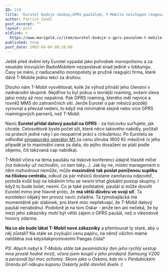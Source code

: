 ```yaml
---
ID: 219
title: 'Eurotel boduje s&nbsp;GPRS paušálem, T-Mobile neschopen reagovat'
author: Patrick Zandl
post_excerpt: ""
layout: post
oldlink: >
  https://www.marigold.cz/item/eurotel-boduje-s-gprs-pausalem-t-mobile-neschopen-reagovat
published: true
post_date: 2003-04-04 08:18:00
---
```

<p>
Ještě před dvěmi lety Eurotel vypadal jako pohrobek monopolismu a za neustále inovujícím RadioMobilem nezaostával snad jedině v lobbyngu. Časy se mění, z naducaného monopolisty je pružně reagující firma, které dává T-Mobile jednu lekci za druhou. </p>

<p>
Dlouho nám T-Mobil vysvětlovat, kolik že výhod přináší jeho členství v nadnárodní skupině. Nejdříve tu byl pokus o levnější roaming, ovšem sleva jaksi místy až moc nepatrná. Pak GPRS roaming, kterého měl nejvíce a rovněž MMS do zahraničních sítí. Jenže Eurotel o pár měsíců později vyrovnal a převzal vedení, to když má minimálně stejně nebo více GPRS roamingových parnerů, než T-Mobil. </p>

<p>
Navíc <STRONG>Eurotel přidal datový paušál na GPRS</STRONG> - za tisícovku surfujete, jak chcete. Celosvětově byste počet sítí, které něco takového nabídly, počítali na prstech jedné ruky i po neopatrné práci s cirkulárkou. Po Eurotelu se odhodlal <A href="http://www.m1.com.sg/" target=_blank>singapurský operátor M1 </A>za cenu zhruba 1600 Kč měsíčně (v jeho případě je to maximální cena za data, do jejího dosažení se platí podle objemu, čili takzvaná cap nabídka). </p>

<p>
T-Mobil včera na téma paušálu na tiskové konferenci údajně&#160;hlasitě mlčel<EM> (na tiskovky už nechodím, co tam taky...).</EM> Jak by ne, místní management o něm rozhodnout nemůže, může <STRONG>maximálně tak poslat poníženou supliku na říšskou centrálu</STRONG>, odkud za pár měsíců dostane zamítavou odpověď, protože kvůli boji na lokálním trhu se nesmí trhat globální postup skupiny. I když to bude bolet, nesmí. Co je také podstatné, paušál si může dovolit Eurotel mimo jiné hlavně proto, že <STRONG>má větší důvěru ve svoji síť</STRONG>. Ta eurotelecí nějaký ten provoz navíc zvládne. Ta týmobajlácká má momentálně pár slabinek, pro které moc nepřekvapí, že T-Mobil datový paušál nenabídnul. Podobně je na tom Oskar - jenže ten ani nečeká, že by mezi jeho zákazníky mohl být větší zájem o GPRS paušál, než o víkendové hovory zdarma. </p>

<p>
<STRONG>Na co ale bude lákat T-Mobil nové zákazníky</STRONG> a přemlouvat ty staré, aby u něj zůstali? Na stále se zvyšující cenu papíru, na němž všichni máme natištěna svá kdysitakprominentní Paegas čísla?</p>

<p>
<EM>PS: Abych nebyl k T-Mobilu stále tak pesimistický (ten jeho rychlý sestup mne prostě hodně mrzí), včera jsem koupil v jeho prodejně Samsung V200 a personál byl moc ochotný. Skoro jako u Oskara, kde mi v Pardubickém Grandu při nákupu kuponu Oskarty ještě otevřeli dveře :)</EM></p>
